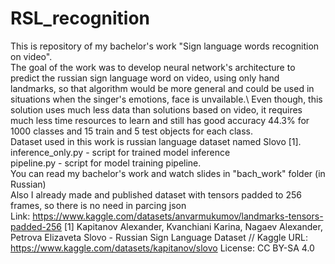# RSL_recognition
This is repository of my bachelor's work "Sign language words recognition on video".\
The goal of the work was to develop neural network's architecture to predict the russian sign language word on video, using only hand landmarks, so that algorithm would be more general and could be used in situations when the singer's emotions, face is unvailable.\ 
Even though, this solution uses much less data than solutions based on video, it requires much less time resources to learn and still has good accuracy 44.3% for 1000 classes and 15 train and 5 test objects for each class.\
Dataset used in this work is russian language dataset named Slovo [1].\
inference_only.py - script for trained model inference\
pipeline.py - script for model training pipeline.\
You can read my bachelor's work and watch slides in "bach_work" folder (in Russian)\
Also I already made and published dataset with tensors padded to 256 frames, so there is no need in parcing json\
Link: https://www.kaggle.com/datasets/anvarmukumov/landmarks-tensors-padded-256
[1]  Kapitanov Alexander, Kvanchiani Karina, Nagaev Alexander, Petrova Elizaveta Slovo - Russian Sign Language Dataset // Kaggle URL: https://www.kaggle.com/datasets/kapitanov/slovo 
License: CC BY-SA 4.0
